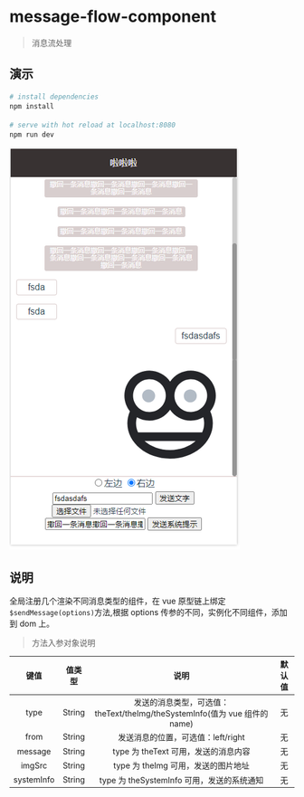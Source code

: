 # message-flow-component

> 消息流处理

## 演示

```bash
# install dependencies
npm install

# serve with hot reload at localhost:8080
npm run dev
```

![test.png](https://github.com/WYBOOM/message-flow-component/blob/master/src/assets/test.png "test")

## 说明

全局注册几个渲染不同消息类型的组件，在 vue 原型链上绑定`$sendMessage(options)`方法,根据 options 传参的不同，实例化不同组件，添加到 dom 上。

> 方法入参对象说明

|    键值    | 值类型 |                                    说明                                    | 默认值 |
| :--------: | :----: | :------------------------------------------------------------------------: | :----: |
|    type    | String | 发送的消息类型，可选值：theText/theImg/theSystemInfo(值为 vue 组件的 name) |   无   |
|    from    | String |                     发送消息的位置，可选值：left/right                     |   无   |
|  message   | String |                    type 为 theText 可用，发送的消息内容                    |   无   |
|   imgSrc   | String |                    type 为 theImg 可用，发送的图片地址                     |   无   |
| systemInfo | String |                 type 为 theSystemInfo 可用，发送的系统通知                 |   无   |
